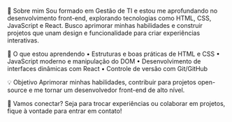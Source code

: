 🎯 Sobre mim
Sou formado em Gestão de TI e estou me aprofundando no desenvolvimento front-end, explorando tecnologias como HTML, CSS, JavaScript e React. Busco aprimorar minhas habilidades e construir projetos que unam design e funcionalidade para criar experiências interativas.

🚀 O que estou aprendendo
	•	Estruturas e boas práticas de HTML e CSS
	•	JavaScript moderno e manipulação do DOM
	•	Desenvolvimento de interfaces dinâmicas com React
	•	Controle de versão com Git/GitHub

💡 Objetivo
Aprimorar minhas habilidades, contribuir para projetos open-source e me tornar um desenvolvedor front-end de alto nível.

🔗 Vamos conectar?
Seja para trocar experiências ou colaborar em projetos, fique à vontade para entrar em contato!
